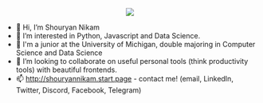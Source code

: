 <p align="center">
  <img src="https://media4.giphy.com/media/JlkDao6XhRUxBADcQ8/giphy.gif?cid=ecf05e47a89b7eee24e095fa5f6e656579016dde252fcc45&rid=giphy.gif&ct=g">
</p>



- 👋 Hi, I’m Shouryan Nikam
- 👀 I’m interested in Python, Javascript and Data Science.
- 🌱 I'm a junior at the University of Michigan, double majoring in Computer Science and Data Science
- 💞️ I’m looking to collaborate on useful personal tools (think productivity tools) with beautiful frontends.
- 📫 http://shouryannikam.start.page - contact me! (email, LinkedIn, Twitter, Discord, Facebook, Telegram)
